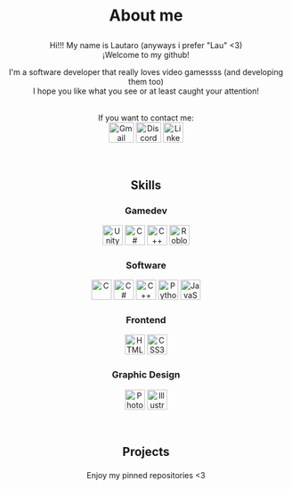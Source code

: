 # <p align="center">About me</p>

<p align="center">
  Hi!!! My name is Lautaro (anyways i prefer "Lau" <3)<br>
  ¡Welcome to my github!<br>
 </p>
 <p align="center">
  I'm a software developer that really loves video gamessss (and developing them too)<br>
  I hope you like what you see or at least caught your attention!<br><br>
</p>
<p align="center">
If you want to contact me:<br>
<a href="mailto:lautarocepeda.developer@gmail.com" target="_blank" rel="noreferrer"><img src="https://upload.wikimedia.org/wikipedia/commons/thumb/7/7e/Gmail_icon_%282020%29.svg/2560px-Gmail_icon_%282020%29.svg.png" width="45" height="36" alt="Gmail"></a>
<a href="https://discord.com/users/255785034076651522" target="_blank" rel="noreferrer"><img src="https://assets-global.website-files.com/6257adef93867e50d84d30e2/636e0a6a49cf127bf92de1e2_icon_clyde_blurple_RGB.png" width="45" height="36" alt="Discord"></a>
<a href="Linkedin" target="_blank" rel="noreferrer"><img src="https://cdn-icons-png.flaticon.com/512/174/174857.png" width="36" height="36" alt="Linkedin"></a>
</p><br>

## <p align="center">Skills</p>

### <p align="center">Gamedev</p>
<p align="center">
<a href="https://unity.com" target="_blank" rel="noreferrer"><img src="https://cdn-icons-png.flaticon.com/512/5969/5969294.png" width="36" height="36" alt="Unity"></a>
<a href="https://docs.microsoft.com/en-us/dotnet/csharp/" target="_blank" rel="noreferrer"><img src="https://raw.githubusercontent.com/danielcranney/readme-generator/main/public/icons/skills/csharp-colored.svg" width="36" height="36" alt="C#" /></a>
<a href="https://docs.microsoft.com/en-us/cpp/?view=msvc-170" target="_blank" rel="noreferrer"><img src="https://raw.githubusercontent.com/danielcranney/readme-generator/main/public/icons/skills/cplusplus-colored.svg" width="36" height="36" alt="C++" /></a>
<a href="https://www.roblox.com/create" target="_blank" rel="noreferrer"><img src="https://img.icons8.com/color/512/roblox-studio.png" width="36" height="36" alt="Roblox Studio"></a>
</p>


### <p align="center">Software</p>

<p align="center">
<a href="https://docs.microsoft.com/en-us/cpp/?view=msvc-170" target="_blank" rel="noreferrer"><img src="https://raw.githubusercontent.com/danielcranney/readme-generator/main/public/icons/skills/c-colored.svg" width="36" height="36" alt="C" /></a>
<a href="https://docs.microsoft.com/en-us/dotnet/csharp/" target="_blank" rel="noreferrer"><img src="https://raw.githubusercontent.com/danielcranney/readme-generator/main/public/icons/skills/csharp-colored.svg" width="36" height="36" alt="C#" /></a>
<a href="https://docs.microsoft.com/en-us/cpp/?view=msvc-170" target="_blank" rel="noreferrer"><img src="https://raw.githubusercontent.com/danielcranney/readme-generator/main/public/icons/skills/cplusplus-colored.svg" width="36" height="36" alt="C++" /></a>
<a href="https://www.python.org/" target="_blank" rel="noreferrer"><img src="https://raw.githubusercontent.com/danielcranney/readme-generator/main/public/icons/skills/python-colored.svg" width="36" height="36" alt="Python" /></a>
<a href="https://developer.mozilla.org/en-US/docs/Web/JavaScript" target="_blank" rel="noreferrer"><img src="https://raw.githubusercontent.com/danielcranney/readme-generator/main/public/icons/skills/javascript-colored.svg" width="36" height="36" alt="JavaScript" /></a>
</p>

### <p align="center">Frontend</p>

<p align="center">
<a href="https://developer.mozilla.org/en-US/docs/Glossary/HTML5" target="_blank" rel="noreferrer"><img src="https://raw.githubusercontent.com/danielcranney/readme-generator/main/public/icons/skills/html5-colored.svg" width="36" height="36" alt="HTML5" /></a>
<a href="https://www.w3.org/TR/CSS/#css" target="_blank" rel="noreferrer"><img src="https://raw.githubusercontent.com/danielcranney/readme-generator/main/public/icons/skills/css3-colored.svg" width="36" height="36" alt="CSS3" /></a>
</p>

### <p align="center">Graphic Design</p>

<p align="center">
<a href="https://www.adobe.com/uk/products/photoshop.html" target="_blank" rel="noreferrer"><img src="https://raw.githubusercontent.com/danielcranney/readme-generator/main/public/icons/skills/photoshop-colored.svg" width="36" height="36" alt="Photoshop" /></a>
<a href="https://www.adobe.com/uk/products/illustrator.html" target="_blank" rel="noreferrer"><img src="https://raw.githubusercontent.com/danielcranney/readme-generator/main/public/icons/skills/illustrator-colored.svg" width="36" height="36" alt="Illustrator" /></a>
</p><br>

## <p align="center">Projects</p>
<p align="center">Enjoy my pinned repositories <3</p>
